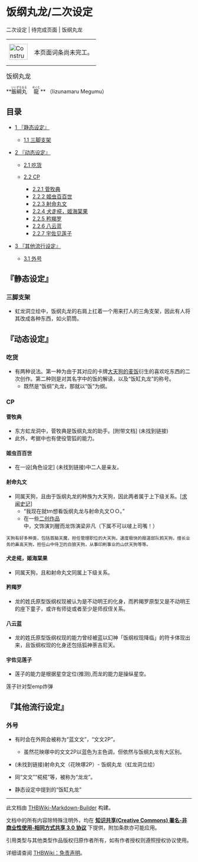 # 饭纲丸龙/二次设定

<!-- source html: G:\repos\THBWiki-Markdown-Builder\THBWikiMarkdown\Temp\main\b\b9\ns0%3A%E9%A5%AD%E7%BA%B2%E4%B8%B8%E9%BE%99%2F%E4%BA%8C%E6%AC%A1%E8%AE%BE%E5%AE%9A.html -->

二次设定 | 待完成页面 | 饭纲丸龙

<center>

<table>
<tbody><tr>
<td class="mbox-image"><div style="width: 52px;">
  <a href="./文件-ConstructionClock.png.md" class="image"><img alt="ConstructionClock.png" src="https://upload.thwiki.cc/thumb/f/f1/ConstructionClock.png/50px-ConstructionClock.png" decoding="async" loading="lazy" width="50" height="43" srcset="https://upload.thwiki.cc/thumb/f/f1/ConstructionClock.png/75px-ConstructionClock.png 1.5x, https://upload.thwiki.cc/thumb/f/f1/ConstructionClock.png/100px-ConstructionClock.png 2x" data-file-width="689" data-file-height="587"></a></div></td>
<td class="mbox-text" style=""><br>本页面词条尚未完工。<br><br></td>
</tr>
</tbody></table>


</center>
  
  

<big>饭纲丸龙</big>  

 **<ruby lang="ja"><rb>飯綱丸</rb><rp> (</rp><rt>いいずなまる</rt><rp>) </rp></ruby>
　<ruby lang="ja"><rb>龍</rb><rp> (</rp><rt>めぐむ</rt><rp>) </rp></ruby>
** （Iizunamaru Megumu）
  

## 目录

- [1 『静态设定』](#『静态设定』)

  - [1.1 三脚支架](#三脚支架)



- [2 『动态设定』](#『动态设定』)

  - [2.1 吃货](#吃货)
  - [2.2 CP](#CP)

    - [2.2.1 菅牧典](#菅牧典)
    - [2.2.2 姬虫百百世](#姬虫百百世)
    - [2.2.3 射命丸文](#射命丸文)
    - [2.2.4 犬走椛，姬海棠果](#犬走椛，姬海棠果)
    - [2.2.5 矜羯罗](#矜羯罗)
    - [2.2.6 八云蓝](#八云蓝)
    - [2.2.7 宇佐见莲子](#宇佐见莲子)






- [3 『其他流行设定』](#『其他流行设定』)

  - [3.1 外号](#外号)







## 『静态设定』
### 三脚支架
- 虹龙洞立绘中，饭纲丸龙的右肩上扛着一个用来打人的三角支架，因此有人将其改成各种东西，如火箭筒。

## 『动态设定』
### 吃货
- 有两种说法。第一种为由于其对应的卡牌[大天狗的麦饭](./东方虹龙洞-卡牌系统.md)衍生的喜欢吃东西的二次创作。第二种则是对其名字中的饭的解读，以及“饭缸丸龙”的称号。
  - 既然是“饭纲”丸龙，那就以“饭”为纲。


### CP
#### 菅牧典
- 东方虹龙洞中，菅牧典是饭纲丸龙的助手。&#91;附带文档&#93; (未找到链接)
- 此外，考据中也有使役管狐的能力。

#### 姬虫百百世
- 在一设&#91;角色设定&#93; (未找到链接)中二人是亲友。

#### 射命丸文
- 同属天狗，且由于饭纲丸龙的种族为大天狗，因此两者属于上下级关系。[&#91;求闻史记&#93;](./东方求闻史纪-天狗.md)
  - “我现在就tm想看饭纲丸龙与射命丸文ＯＯ。”
  - 在一些[二创作品](https://www.bilibili.com/video/BV12Q4y1o7Vi)中，文饰演刘醒而龙饰演梁非凡（下属不可以啵上司嘴！）


```
天狗有好多种类，包括首脑天魔，担任管理职位的大天狗，速度极快的报道部队鸦天狗，擅长业务的鼻高天狗，担任山中侍卫的白狼天狗，从事印刷事业的山伏天狗等等。
```

#### 犬走椛，姬海棠果
- 同属天狗，且和射命丸文同属上下级关系。

#### 矜羯罗
- 龙的姓氏原型饭纲权现被认为是不动明王的化身，而矜羯罗原型又是不动明王的座下童子，或许有师徒或者至少是师叔侄关系。

#### 八云蓝
- 龙的姓氏原型饭纲权现的能力曾经被蓝以幻神「饭纲权现降临」的符卡体现出来，且饭纲权现的化身还包括狐神荼吉尼天。

#### 宇佐见莲子
- 莲子的能力是根据星空定位(推测),而龙的能力是操纵星空。

  
莲子针对型emp炸弹
  

## 『其他流行设定』
### 外号
- 有时会在外网会被称为“蓝文文”，“文文2P”。
  - 虽然花映塚中的文文2P以蓝色为主色调，但依然与饭纲丸龙有大区别。


-  (未找到链接)射命丸文（花映塚2P）- [](./饭纲丸龙.md)饭纲丸龙（虹龙洞立绘）

- 同“文文”“椛椛”等，被称为“龙龙”。
- 静态设定中提到的“饭缸丸龙”





---

此文档由 [THBWiki-Markdown-Builder](https://github.com/Delsin-Yu/THBWiki-Markdown-Builder) 构建。

文档中的所有内容除特殊注明外，均在 [**知识共享(Creative Commons) 署名-非商业性使用-相同方式共享 3.0 协议**](https://creativecommons.org/licenses/by-sa/3.0/deed.zh-hans) 下提供，附加条款亦可能应用。

引用类型与其他类型作品版权归原作者所有，如有作者授权则遵照授权协议使用。

详细请查阅 [THBWiki：免责声明](https://thbwiki.cc/THBWiki:%E5%85%8D%E8%B4%A3%E5%A3%B0%E6%98%8E)。

